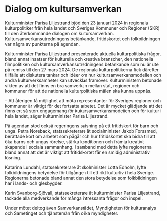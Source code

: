 # Dialog om kultursamverkan

Kulturminister Parisa Liljestrand bjöd den 23 januari 2024 in regionala kulturpolitiker från hela landet och Sveriges Kommuner och Regioner (SKR) till den återkommande dialogen om kultursamverkan. Kultursamverkansutredningens betänkande, fritidskortet och folkbildningen var några av punkterna på agendan.


Kulturminister Parisa Liljestrand presenterade aktuella kulturpolitiska frågor, bland annat insatser för kulturella och kreativa branscher, den nationella filmpolitiken och kultursamverkansutredningens betänkande som nu är ute på remiss till den 27 mars 2024\. De regionala kulturpolitikerna fick därefter tillfälle att diskutera tankar och idéer om hur kultursamverkansmodellen och andra kulturverksamheter kan utvecklas framöver. Kulturministern betonade vikten av att det finns en bra samverkan mellan stat, regioner och kommuner för att de nationella kulturpolitiska målen ska kunna uppnås.

– Att återigen få möjlighet att möta representanter för Sveriges regioner och kommuner är viktigt för det fortsatta arbetet. Det är mycket glädjande att det finns ett så stort engagemang för kultursamverkansmodellen och för kultur i hela landet, säger kulturminister Parisa Liljestrand.

På agendan stod också regeringens satsning på ett fritidskort för barn och unga. Petra Noreback, statssekreterare åt socialminister Jakob Forssmed, berättade kort om arbetet som pågår och hur fritidskortet ska bidra till att öka barns och ungas rörelse, stärka konditionen och främja kreativt skapande i sociala sammanhang. I samband med detta lyfte regionerna bland annat att det är viktigt att fritidskortet får en smidig administrativ lösning.

Katarina Lundahl, statssekreterare åt skolminister Lotta Edholm, lyfte folkbildningens betydelse för tillgången till ett rikt kulturliv i hela Sverige. Regionerna betonade bland annat den stora betydelse som folkbildningen har i lands\- och glesbygder.

Karin Svanborg\-Sjövall, statssekreterare åt kulturminister Parisa Liljestrand, tackade alla medverkande för många intressanta frågor och inspel.

Under mötet deltog även Samverkansrådet, Myndigheten för kulturanalys och Sametinget och tjänstemän från olika myndigheter.

